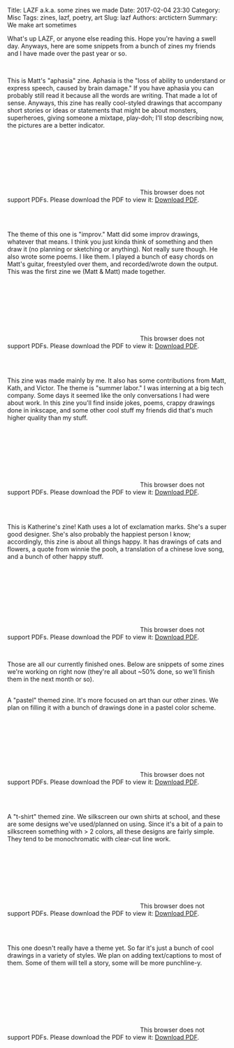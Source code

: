 Title: LAZF a.k.a. some zines we made
Date: 2017-02-04 23:30
Category: Misc
Tags: zines, lazf, poetry, art
Slug: lazf
Authors: arctictern
Summary: We make art sometimes

What's up LAZF, or anyone else reading this. Hope you're having a swell day. 
Anyways, here are some snippets from a bunch of zines my friends and I have
made over the past year or so. 

<br/>

This is Matt's "aphasia" zine. Aphasia is the "loss of ability to understand or express speech, caused by brain damage."
If you have aphasia you can probably still read it because all the words are writing. 
That made a lot of sense. Anyways, this zine has really cool-styled drawings
that accompany short stories or ideas or statements that might be about
monsters, superheroes, giving someone a mixtape, play-doh; I'll stop describing
now, the pictures are a better indicator.
<object data="http://blog.pencilflip.com/images/aphasia_pages.pdf" type="application/pdf" width="700px" height="700px">
    <embed src="http://blog.pencilflip.com/images/aphasia_pages.pdf">
        This browser does not support PDFs. Please download the PDF to view it: <a href="http://blog.pencilflip.com/images/aphasia_pages.pdf">Download PDF</a>.</p>
    </embed>
</object>  
<br/>

The theme of this one is "improv." Matt did some improv drawings, whatever that means.
I think you just kinda think of something and then draw it (no planning or sketching
or anything). Not really sure though. He also wrote some poems. I like them.
I played a bunch of easy chords on Matt's guitar, freestyled over them, and 
recorded/wrote down the output. This was the first zine we (Matt & Matt) made together.
<object data="http://blog.pencilflip.com/images/improv_pages.pdf" type="application/pdf" width="700px" height="700px">
    <embed src="http://blog.pencilflip.com/images/improv_pages.pdf">
        This browser does not support PDFs. Please download the PDF to view it: <a href="http://blog.pencilflip.com/images/improv_pages.pdf">Download PDF</a>.</p>
    </embed>
</object>     
<br/>   

This zine was made mainly by me. It also has some contributions from Matt, Kath,
and Victor. The theme is "summer labor." I was interning at a big tech company. Some days 
it seemed like the only conversations I had were about work. In this zine you'll
find inside jokes, poems, crappy drawings done in inkscape, and some other cool
stuff my friends did that's much higher quality than my stuff.    
<object data="http://blog.pencilflip.com/images/summerlabor_pages.pdf" type="application/pdf" width="700px" height="700px">
    <embed src="http://blog.pencilflip.com/images/summerlabor_pages.pdf">
        This browser does not support PDFs. Please download the PDF to view it: <a href="http://blog.pencilflip.com/images/summerlabor_pages.pdf">Download PDF</a>.</p>
    </embed>
</object>    
<br/>

This is Katherine's zine! Kath uses a lot of exclamation marks. She's 
a super good designer. She's also probably the happiest person I know; accordingly, 
this zine is about all things happy.  It has drawings of cats and flowers, a 
quote from winnie the pooh, a translation of a chinese love song, and a bunch of 
other happy stuff.   

<object data="http://blog.pencilflip.com/images/happy_pages.pdf" type="application/pdf" width="700px" height="700px">
    <embed src="http://blog.pencilflip.com/images/happy_pages.pdf">
        This browser does not support PDFs. Please download the PDF to view it: <a href="http://blog.pencilflip.com/images/happy_pages.pdf">Download PDF</a>.</p>
    </embed>
</object>  
<br/>

Those are all our currently finished ones. Below are snippets of some zines
we're working on right now (they're all about ~50% done, so we'll finish them 
in the next month or so).   
<br/>

A "pastel" themed zine. It's more focused on art than our other zines. We plan 
on filling it with a bunch of drawings done in a pastel color scheme.
<object data="http://blog.pencilflip.com/images/pastel_pages.pdf" type="application/pdf" width="700px" height="700px">
    <embed src="http://blog.pencilflip.com/images/pastel_pages.pdf">
        This browser does not support PDFs. Please download the PDF to view it: <a href="http://blog.pencilflip.com/images/pastel_pages.pdf">Download PDF</a>.</p>
    </embed>
</object>  
<br/>

A "t-shirt" themed zine. We silkscreen our own shirts at school, and these 
are some designs we've used/planned on using. Since it's a bit of a pain to
silkscreen something with > 2 colors, all these designs are fairly simple. They
tend to be monochromatic with clear-cut line work.
<object data="http://blog.pencilflip.com/images/tshirt_pages.pdf" type="application/pdf" width="700px" height="700px">
    <embed src="http://blog.pencilflip.com/images/tshirt_pages.pdf">
        This browser does not support PDFs. Please download the PDF to view it: <a href="http://blog.pencilflip.com/images/tshirt_pages.pdf">Download PDF</a>.</p>
    </embed>
</object>  
<br/>

This one doesn't really have a theme yet. So far it's just a bunch of cool 
drawings in a variety of styles. We plan on adding text/captions to most of them.
Some of them will tell a story, some will be more punchline-y.
<object data="http://blog.pencilflip.com/images/drawings_pages.pdf" type="application/pdf" width="700px" height="700px">
    <embed src="http://blog.pencilflip.com/images/drawings_pages.pdf">
        This browser does not support PDFs. Please download the PDF to view it: <a href="http://blog.pencilflip.com/images/drawings_pages.pdf">Download PDF</a>.</p>
    </embed>
</object>  
<br/>
